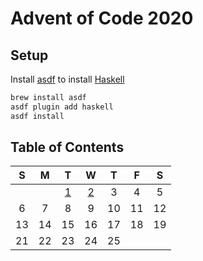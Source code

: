 # Advent of Code 2020

## Setup

Install [asdf] to install [Haskell]

```sh
brew install asdf
asdf plugin add haskell
asdf install
```

## Table of Contents

|  S  |  M  |  T  |  W  |  T  |  F  |  S  |
| :-: | :-: | :-: | :-: | :-: | :-: | :-: |
|     |     | [1] | [2] |  3  |  4  |  5  |
|  6  |  7  |  8  |  9  | 10  | 11  | 12  |
| 13  | 14  | 15  | 16  | 17  | 18  | 19  |
| 21  | 22  | 23  | 24  | 25  |     |     |

[asdf]: https://asdf-vm.com/#/
[haskell]: https://www.haskell.org
[1]: ./01
[2]: ./02
